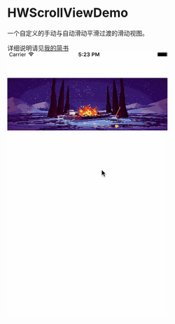 # HWScrollViewDemo
一个自定义的手动与自动滑动平滑过渡的滑动视图。

详细说明请见[我的简书](http://www.jianshu.com/p/eb80b502f73e)
![效果图](https://github.com/Loveway/HWScrollViewDemo/blob/master/%E6%95%88%E6%9E%9C%E5%9B%BE.gif)
